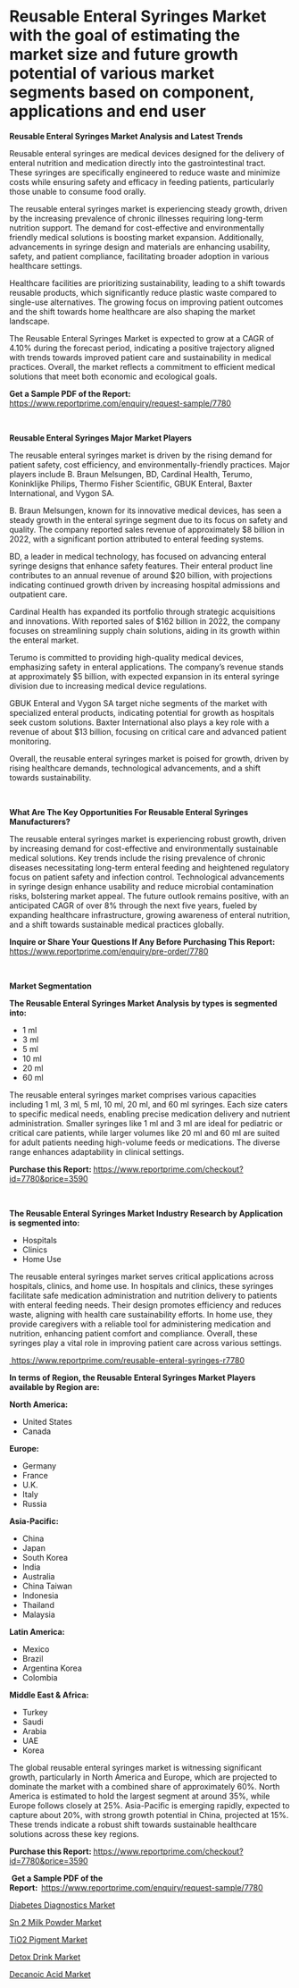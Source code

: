 <p><h1>Reusable Enteral Syringes Market with the goal of estimating the market size and future growth potential of various market segments based on component, applications and end user</h1></p><p><strong>Reusable Enteral Syringes Market Analysis and Latest Trends</strong></p>
<p><p>Reusable enteral syringes are medical devices designed for the delivery of enteral nutrition and medication directly into the gastrointestinal tract. These syringes are specifically engineered to reduce waste and minimize costs while ensuring safety and efficacy in feeding patients, particularly those unable to consume food orally.</p><p>The reusable enteral syringes market is experiencing steady growth, driven by the increasing prevalence of chronic illnesses requiring long-term nutrition support. The demand for cost-effective and environmentally friendly medical solutions is boosting market expansion. Additionally, advancements in syringe design and materials are enhancing usability, safety, and patient compliance, facilitating broader adoption in various healthcare settings.</p><p>Healthcare facilities are prioritizing sustainability, leading to a shift towards reusable products, which significantly reduce plastic waste compared to single-use alternatives. The growing focus on improving patient outcomes and the shift towards home healthcare are also shaping the market landscape.</p><p>The Reusable Enteral Syringes Market is expected to grow at a CAGR of 4.10% during the forecast period, indicating a positive trajectory aligned with trends towards improved patient care and sustainability in medical practices. Overall, the market reflects a commitment to efficient medical solutions that meet both economic and ecological goals.</p></p>
<p><strong>Get a Sample PDF of the Report:&nbsp;</strong> <a href="https://www.reportprime.com/enquiry/request-sample/7780?utm_campaign=1257&utm_medium=2&utm_source=Github&utm_content=ia&utm_term=10102024&utm_id=reusable-enteral-syringes">https://www.reportprime.com/enquiry/request-sample/7780</a></p>
<p>&nbsp;</p>
<p><strong>Reusable Enteral Syringes Major Market Players</strong></p>
<p><p>The reusable enteral syringes market is driven by the rising demand for patient safety, cost efficiency, and environmentally-friendly practices. Major players include B. Braun Melsungen, BD, Cardinal Health, Terumo, Koninklijke Philips, Thermo Fisher Scientific, GBUK Enteral, Baxter International, and Vygon SA.</p><p>B. Braun Melsungen, known for its innovative medical devices, has seen a steady growth in the enteral syringe segment due to its focus on safety and quality. The company reported sales revenue of approximately $8 billion in 2022, with a significant portion attributed to enteral feeding systems.</p><p>BD, a leader in medical technology, has focused on advancing enteral syringe designs that enhance safety features. Their enteral product line contributes to an annual revenue of around $20 billion, with projections indicating continued growth driven by increasing hospital admissions and outpatient care.</p><p>Cardinal Health has expanded its portfolio through strategic acquisitions and innovations. With reported sales of $162 billion in 2022, the company focuses on streamlining supply chain solutions, aiding in its growth within the enteral market.</p><p>Terumo is committed to providing high-quality medical devices, emphasizing safety in enteral applications. The company’s revenue stands at approximately $5 billion, with expected expansion in its enteral syringe division due to increasing medical device regulations.</p><p>GBUK Enteral and Vygon SA target niche segments of the market with specialized enteral products, indicating potential for growth as hospitals seek custom solutions. Baxter International also plays a key role with a revenue of about $13 billion, focusing on critical care and advanced patient monitoring.</p><p>Overall, the reusable enteral syringes market is poised for growth, driven by rising healthcare demands, technological advancements, and a shift towards sustainability.</p></p>
<p>&nbsp;</p>
<p><strong>What Are The Key Opportunities For Reusable Enteral Syringes Manufacturers?</strong></p>
<p><p>The reusable enteral syringes market is experiencing robust growth, driven by increasing demand for cost-effective and environmentally sustainable medical solutions. Key trends include the rising prevalence of chronic diseases necessitating long-term enteral feeding and heightened regulatory focus on patient safety and infection control. Technological advancements in syringe design enhance usability and reduce microbial contamination risks, bolstering market appeal. The future outlook remains positive, with an anticipated CAGR of over 8% through the next five years, fueled by expanding healthcare infrastructure, growing awareness of enteral nutrition, and a shift towards sustainable medical practices globally.</p></p>
<p><strong>Inquire or Share Your Questions If Any Before Purchasing This Report:</strong> <a href="https://www.reportprime.com/enquiry/pre-order/7780?utm_campaign=1257&utm_medium=2&utm_source=Github&utm_content=ia&utm_term=10102024&utm_id=reusable-enteral-syringes">https://www.reportprime.com/enquiry/pre-order/7780</a></p>
<p>&nbsp;</p>
<p><strong>Market Segmentation</strong></p>
<p><strong>The Reusable Enteral Syringes Market Analysis by types is segmented into:</strong></p>
<p><ul><li>1 ml</li><li>3 ml</li><li>5 ml</li><li>10 ml</li><li>20 ml</li><li>60 ml</li></ul></p>
<p><p>The reusable enteral syringes market comprises various capacities including 1 ml, 3 ml, 5 ml, 10 ml, 20 ml, and 60 ml syringes. Each size caters to specific medical needs, enabling precise medication delivery and nutrient administration. Smaller syringes like 1 ml and 3 ml are ideal for pediatric or critical care patients, while larger volumes like 20 ml and 60 ml are suited for adult patients needing high-volume feeds or medications. The diverse range enhances adaptability in clinical settings.</p></p>
<p><strong>Purchase this Report:&nbsp;</strong><a href="https://www.reportprime.com/checkout?id=7780&price=3590&utm_campaign=1257&utm_medium=2&utm_source=Github&utm_content=ia&utm_term=10102024&utm_id=reusable-enteral-syringes">https://www.reportprime.com/checkout?id=7780&price=3590</a></p>
<p>&nbsp;</p>
<p><strong>The Reusable Enteral Syringes Market Industry Research by Application is segmented into:</strong></p>
<p><ul><li>Hospitals</li><li>Clinics</li><li>Home Use</li></ul></p>
<p><p>The reusable enteral syringes market serves critical applications across hospitals, clinics, and home use. In hospitals and clinics, these syringes facilitate safe medication administration and nutrition delivery to patients with enteral feeding needs. Their design promotes efficiency and reduces waste, aligning with health care sustainability efforts. In home use, they provide caregivers with a reliable tool for administering medication and nutrition, enhancing patient comfort and compliance. Overall, these syringes play a vital role in improving patient care across various settings.</p></p>
<p><a href="https://www.reportprime.com/reusable-enteral-syringes-r7780?utm_campaign=1257&utm_medium=2&utm_source=Github&utm_content=ia&utm_term=10102024&utm_id=reusable-enteral-syringes">&nbsp;https://www.reportprime.com/reusable-enteral-syringes-r7780</a></p>
<p><strong>In terms of Region, the Reusable Enteral Syringes Market Players available by Region are:</strong></p>
<p>
    <p> <strong> North America: </strong>
        <ul>
            <li>United States</li>
            <li>Canada</li>
        </ul>
        </p> 
    <p> <strong> Europe: </strong>
        <ul>
            <li>Germany</li>
            <li>France</li>
            <li>U.K.</li>
            <li>Italy</li>
            <li>Russia</li>
        </ul>
        </p> 
    <p> <strong> Asia-Pacific: </strong>
        <ul>
            <li>China</li>
            <li>Japan</li>
            <li>South Korea</li>
            <li>India</li>
            <li>Australia</li>
            <li>China Taiwan</li>
            <li>Indonesia</li>
            <li>Thailand</li>
            <li>Malaysia</li>
        </ul>
        </p> 
    <p> <strong> Latin America: </strong>
        <ul>
            <li>Mexico</li>
            <li>Brazil</li>
            <li>Argentina Korea</li>
            <li>Colombia</li>
        </ul>
        </p> 
    <p> <strong> Middle East & Africa: </strong>
        <ul>
            <li>Turkey</li>
            <li>Saudi</li>
            <li>Arabia</li>
            <li>UAE</li>
            <li>Korea</li>
        </ul>
    </p>
    </p>
<p><p>The global reusable enteral syringes market is witnessing significant growth, particularly in North America and Europe, which are projected to dominate the market with a combined share of approximately 60%. North America is estimated to hold the largest segment at around 35%, while Europe follows closely at 25%. Asia-Pacific is emerging rapidly, expected to capture about 20%, with strong growth potential in China, projected at 15%. These trends indicate a robust shift towards sustainable healthcare solutions across these key regions.</p></p>
<p><strong>Purchase this Report: </strong><a href="https://www.reportprime.com/checkout?id=7780&price=3590&utm_campaign=1257&utm_medium=2&utm_source=Github&utm_content=ia&utm_term=10102024&utm_id=reusable-enteral-syringes">https://www.reportprime.com/checkout?id=7780&price=3590</a></p>
<p>&nbsp;<strong>Get a Sample PDF of the Report:&nbsp;&nbsp;</strong><a href="https://www.reportprime.com/enquiry/request-sample/7780?utm_campaign=1257&utm_medium=2&utm_source=Github&utm_content=ia&utm_term=10102024&utm_id=reusable-enteral-syringes">https://www.reportprime.com/enquiry/request-sample/7780</a></p>
<p><strong></strong></p>
<p><p><a href="https://github.com/JavierDDowns/Market-Research-Report-List-1/blob/main/diabetes-diagnostics-market.md?utm_campaign=1257&utm_medium=2&utm_source=Github&utm_content=ia&utm_term=10102024&utm_id=reusable-enteral-syringes">Diabetes Diagnostics Market</a></p><p><a href="https://issuu.com/reportprime-2/docs/sn-2-milk-powder-market-size-2030.p_f37de4a80db72c?utm_campaign=1257&utm_medium=2&utm_source=Github&utm_content=ia&utm_term=10102024&utm_id=reusable-enteral-syringes">Sn 2 Milk Powder Market</a></p><p><a href="https://www.linkedin.com/pulse/tio2-pigment-market-trends-focusing-insight-forecast-analysis-hzrhc?utm_campaign=1257&utm_medium=2&utm_source=Github&utm_content=ia&utm_term=10102024&utm_id=reusable-enteral-syringes">TiO2 Pigment Market</a></p><p><a href="https://issuu.com/reportprime-2/docs/detox-drink-market-size-2030.pptx_e97cc1388d8cf9?utm_campaign=1257&utm_medium=2&utm_source=Github&utm_content=ia&utm_term=10102024&utm_id=reusable-enteral-syringes">Detox Drink Market</a></p><p><a href="https://www.linkedin.com/pulse/decanoic-acid-momentum-charting-65-cagr-path-2024-2031-factoid-rakpc?utm_campaign=1257&utm_medium=2&utm_source=Github&utm_content=ia&utm_term=10102024&utm_id=reusable-enteral-syringes">Decanoic Acid Market</a></p></p>